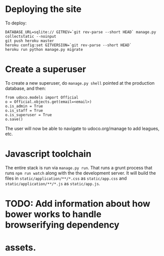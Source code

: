 Deploying the site
==================

To deploy:

    DATABASE_URL=sqlite:// GITREV=`git rev-parse --short HEAD` manage.py collectstatic --noinput
    git push heroku master
    heroku config:set GITVERSION=`git rev-parse --short HEAD`
    heroku run python manage.py migrate

Create a superuser
==================

To create a new superuser, do `manage.py shell` pointed at the production database, and
then:

    from udoco.models import Official
    o = Official.objects.get(email=<email>)
    o.is_admin = True
    o.is_staff = True
    o.is_superuser = True
    o.save()

The user will now be able to navigate to udoco.org/manage to add leagues, etc.


Javascript toolchain
====================

The entire stack is run via `manage.py run`. That runs a grunt process that runs
`npm run watch` along with the the development server. It will build the files in
`static/application/**/*.css` as `static/app.css` and `static/application/**/*.js` as
`static/app.js`.

# TODO: Add information about how bower works to handle browserifying dependency
# assets.

